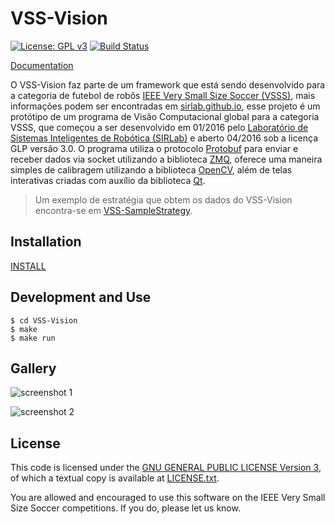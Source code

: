 VSS-Vision 
==========
[![License: GPL v3](https://img.shields.io/badge/License-GPL%20v3-blue.svg)][gpl3]
[![Build Status](https://travis-ci.org/SIRLab/VSS-Vision.svg?branch=master)][travis]

[Documentation][documentation]

O VSS-Vision faz parte de um framework que está sendo desenvolvido para a categoria de futebol de robôs [IEEE Very Small Size Soccer (VSSS)][vss], mais informações podem ser encontradas em [sirlab.github.io][sirlab_site], esse projeto é um protótipo de um programa de Visão Computacional global para a categoria VSSS, que começou a ser desenvolvido em 01/2016 pelo [Laboratório de Sistemas Inteligentes de Robótica (SIRLab)][sirface] e aberto 04/2016 sob a licença GLP versão 3.0. O programa utiliza o protocolo [Protobuf][protobuf] para enviar e receber dados via socket utilizando a biblioteca [ZMQ][zmq], oferece uma maneira simples de calibragem utilizando a biblioteca [OpenCV][opencv], além de telas interativas criadas com auxílio da biblioteca [Qt][qt].

> Um exemplo de estratégia que obtem os dados do VSS-Vision encontra-se em [VSS-SampleStrategy][samplestrategy].


Installation
------------
[INSTALL][install]


Development and Use
-------------------
```
$ cd VSS-Vision
$ make
$ make run
```


Gallery
-------
![screenshot 1](https://raw.githubusercontent.com/SIRLab/VSS-Vision/master/images/top.png)

![screenshot 2](https://raw.githubusercontent.com/SIRLab/VSS-Vision/master/images/calibration.png)


License
-------

This code is licensed under the [GNU GENERAL PUBLIC LICENSE Version 3][gpl3], of which a textual copy is available at [LICENSE.txt](LICENSE.txt).

You are allowed and encouraged to use this software on the IEEE Very Small Size Soccer competitions.  If you do, please let us know.

[gpl3]: http://www.gnu.org/licenses/gpl-3.0/
[sirface]: https://www.facebook.com/sirlab.faeterj/
[siryou]: https://www.youtube.com/channel/UCLXQhza5oA2EJYsYDbr41ZQ
[sirlink]: https://www.linkedin.com/company/sir-lab
[sirlab_site]: http://sirlab.github.io/vss.html
[vss]: http://www.cbrobotica.org/
[protobuf]: https://developers.google.com/protocol-buffers/
[zmq]: http://zeromq.org/
[opencv]: http://opencv.org/
[glfw]: http://www.glfw.org/
[imgui]: https://github.com/ocornut/imgui/
[qt]: https://www.qt.io/
[travis]: https://travis-ci.org/SIRLab/VSS-Vision
[samplestrategy]: https://github.com/SIRLab/VSS-SampleStrategy
[install]: https://github.com/SIRLab/VSS-Vision/blob/master/INSTALL.md
[documentation]: http://sirlab.github.io/assets/docs/doc_vision/html/index.html




